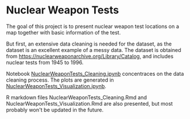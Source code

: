 # Nuclear Weapon Tests

The goal of this project is to present nuclear weapon test locations on a map together with basic information of the test. 

But first, an extensive data cleaning is needed for the dataset, as the dataset is an excellent example of a messy data. The dataset is obtained from  https://nuclearweaponarchive.org/Library/Catalog, and includes nuclear tests from 1945 to 1996. 

Notebook [NuclearWeaponTests_Cleaning.ipynb](https://github.com/MariaanaT/NuclearWeaponTests/blob/main/NuclearWeaponTests_Cleaning.ipynb) concentraces on the data cleaning process. The plots are generated in [NuclearWeaponTests_Visualization.ipynb](https://github.com/MariaanaT/NuclearWeaponTests/blob/main/NuclearWeaponTests_Visualization.ipynb). 

R markdown files NuclearWeaponTests_Cleaning.Rmd and NuclearWeaponTests_Visualization.Rmd are also presented, but most probably won't be updated in the future. 
